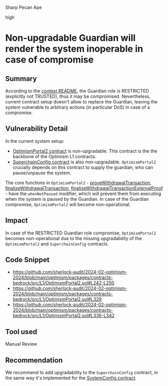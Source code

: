 Sharp Pecan Ape

high

# Non-upgradable Guardian will render the system inoperable in case of compromise

## Summary

According to the [contest README](https://audits.sherlock.xyz/contests/205), the Guardian role is RESTRICTED (explicitly not TRUSTED), thus it may be compromised. Nevertheless, current contract setup doesn't allow to replace the Guardian, leaving the system vulnerable to arbitrary actions (in particular DoS) in case of a compromise.

## Vulnerability Detail

In the current system setup:

- [OptimismPortal2 contract](https://github.com/sherlock-audit/2024-02-optimism-2024/blob/main/optimism/packages/contracts-bedrock/src/L1/OptimismPortal2.sol) is non-upgradable. This contract is the the backbone of the Optimism L1 contracts.
- [SuperchainConfig contract](https://github.com/sherlock-audit/2024-02-optimism-2024/blob/main/optimism/packages/contracts-bedrock/src/L1/SuperchainConfig.sol) is also non-upgradable. `OptimismPortal2` crucially depends on this contract to supply the guardian, who can pause/unpause the system.

The core functions in `OptimismPortal2` - [proveWithdrawalTransaction](https://github.com/sherlock-audit/2024-02-optimism-2024/blob/main/optimism/packages/contracts-bedrock/src/L1/OptimismPortal2.sol#L242), [finalizeWithdrawalTransaction](https://github.com/sherlock-audit/2024-02-optimism-2024/blob/main/optimism/packages/contracts-bedrock/src/L1/OptimismPortal2.sol#L329), [finalizeWithdrawalTransactionExternalProof](https://github.com/sherlock-audit/2024-02-optimism-2024/blob/main/optimism/packages/contracts-bedrock/src/L1/OptimismPortal2.sol#L336) - have the `whenNotPaused` modifier, which will prevent them from executing when the system is paused by the Guardian. In case of the Guardian compromise, `OptimismPortal2` will become non-operational.

## Impact

In case of the RESTRICTED Guardian role compromise, `OptimismPortal2` becomes non-operational due to the missing upgradability of the  `OptimismPortal2` and `SuperchainConfig` contracts.

## Code Snippet

- https://github.com/sherlock-audit/2024-02-optimism-2024/blob/main/optimism/packages/contracts-bedrock/src/L1/OptimismPortal2.sol#L242-L250
- https://github.com/sherlock-audit/2024-02-optimism-2024/blob/main/optimism/packages/contracts-bedrock/src/L1/OptimismPortal2.sol#L329
- https://github.com/sherlock-audit/2024-02-optimism-2024/blob/main/optimism/packages/contracts-bedrock/src/L1/OptimismPortal2.sol#L336-L342

## Tool used

Manual Review

## Recommendation

We recommend to add upgradability to the `SuperchainConfig` contract, in the same way it's implemented for the [SystemConfig contract](https://github.com/sherlock-audit/2024-02-optimism-2024/blob/main/optimism/packages/contracts-bedrock/src/L1/SystemConfig.sol).